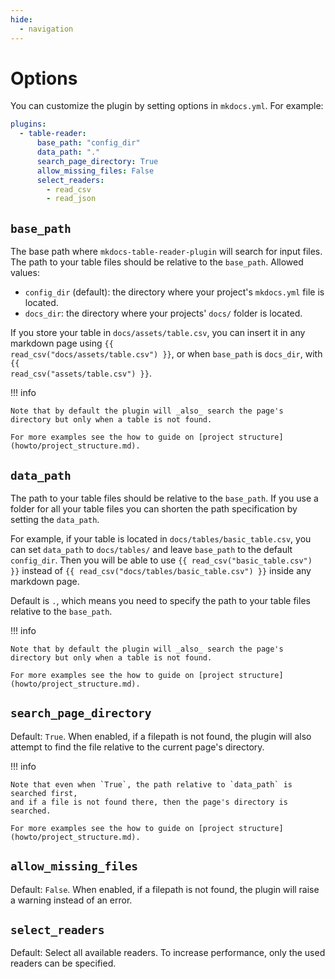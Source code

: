 ```yaml
---
hide:
  - navigation
---
```


# Options

You can customize the plugin by setting options in `mkdocs.yml`. For example:

```yml
plugins:
  - table-reader:
      base_path: "config_dir"
      data_path: "."
      search_page_directory: True
      allow_missing_files: False
      select_readers:
        - read_csv
        - read_json
```

## `base_path`

The base path where `mkdocs-table-reader-plugin` will search for input files. The path to your table files should be relative to the `base_path`. Allowed values:

- `config_dir` (default): the directory where your project's `mkdocs.yml` file is located.
- `docs_dir`: the directory where your projects' `docs/` folder is located.

If you store your table in `docs/assets/table.csv`, you can insert it in any markdown page using <code>\{\{ read_csv("docs/assets/table.csv") \}\}</code>, or when `base_path` is `docs_dir`, with <code>\{\{ read_csv("assets/table.csv") \}\}</code>.

!!! info

    Note that by default the plugin will _also_ search the page's directory but only when a table is not found.

    For more examples see the how to guide on [project structure](howto/project_structure.md).

## `data_path`

The path to your table files should be relative to the `base_path`. If you use a folder for all your table files you can shorten the path specification by setting the `data_path`.

For example, if your table is located in `docs/tables/basic_table.csv`, you can set `data_path` to `docs/tables/` and leave `base_path` to the default `config_dir`. Then you will be able to use <code>\{\{ read_csv("basic_table.csv") \}\}</code> instead of <code>\{\{ read_csv("docs/tables/basic_table.csv") \}\}</code> inside any markdown page.

Default is `.`, which means you need to specify the path to your table files relative to the `base_path`.

!!! info

    Note that by default the plugin will _also_ search the page's directory but only when a table is not found.

    For more examples see the how to guide on [project structure](howto/project_structure.md).

## `search_page_directory`

Default: `True`. When enabled, if a filepath is not found, the plugin will also attempt to find the file relative to the current page's directory.

!!! info

    Note that even when `True`, the path relative to `data_path` is searched first,
    and if a file is not found there, then the page's directory is searched.

    For more examples see the how to guide on [project structure](howto/project_structure.md).

## `allow_missing_files`

Default: `False`. When enabled, if a filepath is not found, the plugin will raise a warning instead of an error.

## `select_readers`
Default: Select all available readers. To increase performance, only the used readers can be specified. 
